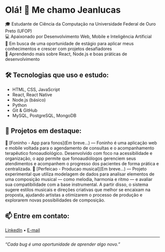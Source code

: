 # Olá! 👋 Me chamo Jeanlucas

🎓 Estudante de Ciência da Computação na Universidade Federal de Ouro Preto (UFOP)  
💻 Apaixonado por Desenvolvimento Web, Mobile e Inteligência Artificial  
🚀 Em busca de uma oportunidade de estágio para aplicar meus conhecimentos e crescer com projetos desafiadores  
🌱 Aprendendo mais sobre React, Node.js e boas práticas de desenvolvimento

## 🛠️ Tecnologias que uso e estudo:

- HTML, CSS, JavaScript  
- React, React Native  
- Node.js (básico)  
- Python  
- Git & GitHub  
- MySQL, PostgreSQL, MongoDB  

## 📂 Projetos em destaque:

🔗 [Foninho - App para fonos](Em breve...) — Foninho é uma aplicação web e mobile voltada para o agendamento de consultas e o acompanhamento terapêutico fonoaudiológico. Desenvolvido com foco na acessibilidade e organização, o app permite que fonoaudiólogos gerenciem seus atendimentos e acompanhem o progresso dos pacientes de forma prática e centralizada.
🔗 [Perfeicao - Producao musical](Em breve...) — Projeto experimental que utiliza modelagem de dados para analisar elementos de uma composição musical — como melodia, harmonia e ritmo — e avaliar sua compatibilidade com a base instrumental. A partir disso, o sistema sugere estilos musicais e direções criativas que melhor se encaixam na proposta, ajudando artistas a otimizarem o processo de produção e explorarem novas possibilidades de composição.

## 📫 Entre em contato:
[LinkedIn](www.linkedin.com/in/jeanlucas-santana) • [E-mail](jeanlucasfs2013@gmail.com)

---

*“Cada bug é uma oportunidade de aprender algo novo.”*
